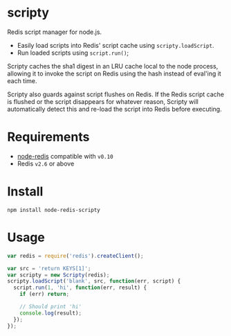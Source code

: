 scripty
=======

Redis script manager for node.js.

* Easily load scripts into Redis' script cache using `scripty.loadScript`.
* Run loaded scripts using `script.run()`;

Scripty caches the sha1 digest in an LRU cache local to the node process, allowing it to invoke the script on Redis using the hash instead of eval'ing it each time.

Scripty also guards against script flushes on Redis. If the Redis script cache is flushed or the script disappears for whatever reason, Scripty will automatically detect this and re-load the script into Redis before executing.

# Requirements

* [node-redis](https://github.com/mranney/node_redis) compatible with `v0.10`
* Redis `v2.6` or above

# Install

    npm install node-redis-scripty

# Usage

```javascript
var redis = require('redis').createClient();

var src = 'return KEYS[1]';
var scripty = new Scripty(redis);
scripty.loadScript('blank', src, function(err, script) {
  script.run(1, 'hi', function(err, result) {
    if (err) return;

    // Should print 'hi'
    console.log(result);
  });
});
